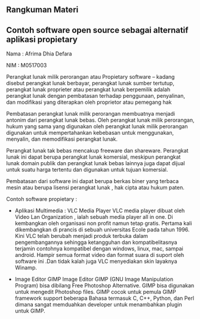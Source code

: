 ## **Rangkuman Materi**

## **Contoh software open source sebagai alternatif aplikasi propietary**
Nama : Afrima Dhia Defara

NIM : M0517003

Perangkat lunak milik perorangan atau Propietary software – kadang disebut perangkat
lunak berbayar, perangkat lunak sumber tertutup, perangkat lunak proprieter atau perangkat
lunak berpemilik adalah perangkat lunak dengan pembatasan terhadap penggunaan,
penyalinan, dan modifikasi yang diterapkan oleh proprietor atau pemegang hak

Pembatasan perangkat lunak milik perorangan membuatnya menjadi antonim dari
perangkat lunak bebas. Oleh perangkat lunak milik perorangan, hukum yang sama yang
digunakan oleh perangkat lunak milik perorangan digunakan untuk mempertahankan
kebebasan untuk menggunakan, menyalin, dan memodifikasi perangkat lunak.

Perangkat lunak tak bebas mencakup freeware dan shareware. Perangkat lunak ini dapat
berupa perangkat lunak komersial, meskipun perangkat lunak domain publik dan perangkat
lunak bebas lainnya juga dapat dijual untuk suatu harga tertentu dan digunakan untuk tujuan
komersial.

Pembatasan dari software ini dapat berupa berkas biner yang terbaca mesin atau berupa
lisensi perangkat lunak , hak cipta atau hukum paten.

Contoh software propietary :

- Aplikasi Multimedia :
    VLC Media Player
       VLC media player dibuat oleh Video Lan Organization , ialah sebuah
    media player all in one. Di kembangkan oleh organisasi non profit namun tetap
    gratis. Pertama kali dikembangkan di prancis di sebuah universitas Ecole pada
    tahun 1996. Kini VLC telah berubah menjadi produk terbuka dalam
    pengembangannya sehingga ketangguhan dan kompatibelitasnya terjamin
    contohnya kompatibel dengan windows, linux, mac, sampai android.
    Hampir semua format video dan format suara di suport oleh software ini
    .Dan tidak kalah juga VLC menyediakan skin layaknya Winamp.


- Image Editor
    GIMP Image Editor
    GIMP (GNU Image Manipulation Program) bisa dibilang Free Photoshop
    Alternative. GIMP bisa digunakan untuk mengedit Photoshop files. GIMP
    cocok untuk pemula
    GIMP framework support beberapa Bahasa termasuk C, C++, Python, dan Perl
    dimana sangat memduahkan developer untuk menambahkan plugin untuk
    GIMP.